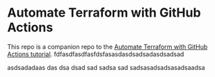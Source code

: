 # Automate Terraform with GitHub Actions

This repo is a companion repo to the [Automate Terraform with GitHub Actions tutorial](https://developer.hashicorp.com/terraform/tutorials/automation/github-actions).
fdfasdfasdfasfdsfasasdasdsadsadasdsadsad

asdsadadaas
das
dsa
dsad
sad
sadsa
sad
sadsasadsadsasadsaadsa